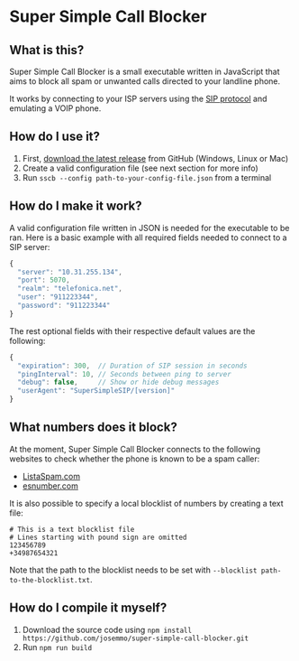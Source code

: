 # Super Simple Call Blocker

## What is this?
Super Simple Call Blocker is a small executable written in JavaScript that aims to block all spam or unwanted calls directed to your landline phone.

It works by connecting to your ISP servers using the [SIP protocol](https://en.wikipedia.org/wiki/Session_Initiation_Protocol) and emulating a VOIP phone.

## How do I use it?
1. First, [download the latest release](https://github.com/josemmo/super-simple-call-blocker/releases/latest) from GitHub (Windows, Linux or Mac)
2. Create a valid configuration file (see next section for more info)
3. Run `sscb --config path-to-your-config-file.json` from a terminal

## How do I make it work?
A valid configuration file written in JSON is needed for the executable to be ran. Here is a basic example with all required fields needed to connect to a SIP server:

```javascript
{
  "server": "10.31.255.134",
  "port": 5070,
  "realm": "telefonica.net",
  "user": "911223344",
  "password": "911223344"
}
```

The rest optional fields with their respective default values are the following:

```javascript
{
  "expiration": 300,  // Duration of SIP session in seconds
  "pingInterval": 10, // Seconds between ping to server
  "debug": false,     // Show or hide debug messages
  "userAgent": "SuperSimpleSIP/[version]"
}
```

## What numbers does it block?
At the moment, Super Simple Call Blocker connects to the following websites to check whether the phone is known to be a spam caller:

- [ListaSpam.com](https://www.listaspam.com)
- [esnumber.com](http://www.esnumber.com/)

It is also possible to specify a local blocklist of numbers by creating a text file:

```
# This is a text blocklist file
# Lines starting with pound sign are omitted
123456789
+34987654321
```

Note that the path to the blocklist needs to be set with `--blocklist path-to-the-blocklist.txt`.

## How do I compile it myself?
1. Download the source code using `npm install https://github.com/josemmo/super-simple-call-blocker.git`
2. Run `npm run build`

